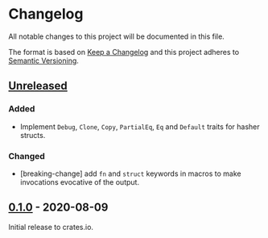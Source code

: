 # Changelog

All notable changes to this project will be documented in this file.

The format is based on [Keep a Changelog](http://keepachangelog.com/en/1.0.0/)
and this project adheres to [Semantic Versioning](http://semver.org/spec/v2.0.0.html).

## [Unreleased]

### Added
- Implement `Debug`, `Clone`, `Copy`, `PartialEq`, `Eq` and `Default` traits for hasher structs.

### Changed
- [breaking-change] add `fn` and `struct` keywords in macros to make invocations
  evocative of the output.

## [0.1.0] - 2020-08-09

Initial release to crates.io.

[Unreleased]: https://github.com/eldruin/embedded-crc-macros-rs/compare/v0.1.0...HEAD
[0.1.0]: https://github.com/eldruin/embedded-crc-macros-rs/releases/tag/v0.1.0